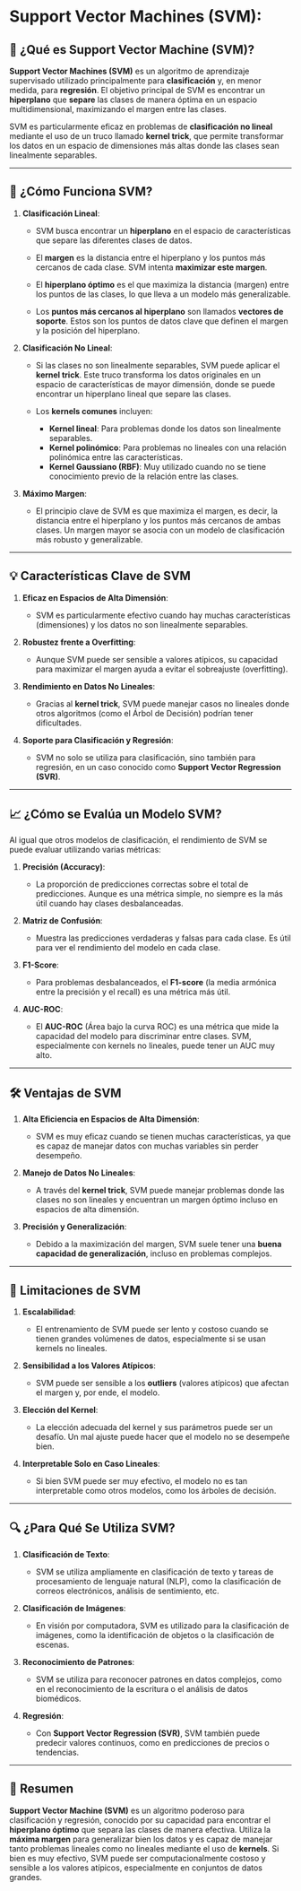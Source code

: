 #  **Support Vector Machines (SVM):**

## 📌 ¿Qué es Support Vector Machine (SVM)?

**Support Vector Machines (SVM)** es un algoritmo de aprendizaje supervisado utilizado principalmente para **clasificación** y, en menor medida, para **regresión**. El objetivo principal de SVM es encontrar un **hiperplano** que **separe** las clases de manera óptima en un espacio multidimensional, maximizando el margen entre las clases.

SVM es particularmente eficaz en problemas de **clasificación no lineal** mediante el uso de un truco llamado **kernel trick**, que permite transformar los datos en un espacio de dimensiones más altas donde las clases sean linealmente separables.

---

## 🔢 ¿Cómo Funciona SVM?

1. **Clasificación Lineal**:
   - SVM busca encontrar un **hiperplano** en el espacio de características que separe las diferentes clases de datos.
   - El **margen** es la distancia entre el hiperplano y los puntos más cercanos de cada clase. SVM intenta **maximizar este margen**.
   
   - El **hiperplano óptimo** es el que maximiza la distancia (margen) entre los puntos de las clases, lo que lleva a un modelo más generalizable.

   - Los **puntos más cercanos al hiperplano** son llamados **vectores de soporte**. Estos son los puntos de datos clave que definen el margen y la posición del hiperplano.

2. **Clasificación No Lineal**:
   - Si las clases no son linealmente separables, SVM puede aplicar el **kernel trick**. Este truco transforma los datos originales en un espacio de características de mayor dimensión, donde se puede encontrar un hiperplano lineal que separe las clases.
   
   - Los **kernels comunes** incluyen:
     - **Kernel lineal**: Para problemas donde los datos son linealmente separables.
     - **Kernel polinómico**: Para problemas no lineales con una relación polinómica entre las características.
     - **Kernel Gaussiano (RBF)**: Muy utilizado cuando no se tiene conocimiento previo de la relación entre las clases.

3. **Máximo Margen**:
   - El principio clave de SVM es que maximiza el margen, es decir, la distancia entre el hiperplano y los puntos más cercanos de ambas clases. Un margen mayor se asocia con un modelo de clasificación más robusto y generalizable.
   
---

## 💡 Características Clave de SVM

1. **Eficaz en Espacios de Alta Dimensión**: 
   - SVM es particularmente efectivo cuando hay muchas características (dimensiones) y los datos no son linealmente separables.

2. **Robustez frente a Overfitting**:
   - Aunque SVM puede ser sensible a valores atípicos, su capacidad para maximizar el margen ayuda a evitar el sobreajuste (overfitting).

3. **Rendimiento en Datos No Lineales**:
   - Gracias al **kernel trick**, SVM puede manejar casos no lineales donde otros algoritmos (como el Árbol de Decisión) podrían tener dificultades.

4. **Soporte para Clasificación y Regresión**:
   - SVM no solo se utiliza para clasificación, sino también para regresión, en un caso conocido como **Support Vector Regression (SVR)**.

---

## 📈 ¿Cómo se Evalúa un Modelo SVM?

Al igual que otros modelos de clasificación, el rendimiento de SVM se puede evaluar utilizando varias métricas:

1. **Precisión (Accuracy)**: 
   - La proporción de predicciones correctas sobre el total de predicciones. Aunque es una métrica simple, no siempre es la más útil cuando hay clases desbalanceadas.

2. **Matriz de Confusión**:
   - Muestra las predicciones verdaderas y falsas para cada clase. Es útil para ver el rendimiento del modelo en cada clase.

3. **F1-Score**:
   - Para problemas desbalanceados, el **F1-score** (la media armónica entre la precisión y el recall) es una métrica más útil.

4. **AUC-ROC**:
   - El **AUC-ROC** (Área bajo la curva ROC) es una métrica que mide la capacidad del modelo para discriminar entre clases. SVM, especialmente con kernels no lineales, puede tener un AUC muy alto.

---

## 🛠️ Ventajas de SVM

1. **Alta Eficiencia en Espacios de Alta Dimensión**:
   - SVM es muy eficaz cuando se tienen muchas características, ya que es capaz de manejar datos con muchas variables sin perder desempeño.

2. **Manejo de Datos No Lineales**:
   - A través del **kernel trick**, SVM puede manejar problemas donde las clases no son lineales y encuentran un margen óptimo incluso en espacios de alta dimensión.

3. **Precisión y Generalización**:
   - Debido a la maximización del margen, SVM suele tener una **buena capacidad de generalización**, incluso en problemas complejos.

---

## 🚧 Limitaciones de SVM

1. **Escalabilidad**:
   - El entrenamiento de SVM puede ser lento y costoso cuando se tienen grandes volúmenes de datos, especialmente si se usan kernels no lineales.

2. **Sensibilidad a los Valores Atípicos**:
   - SVM puede ser sensible a los **outliers** (valores atípicos) que afectan el margen y, por ende, el modelo.

3. **Elección del Kernel**:
   - La elección adecuada del kernel y sus parámetros puede ser un desafío. Un mal ajuste puede hacer que el modelo no se desempeñe bien.

4. **Interpretable Solo en Caso Lineales**:
   - Si bien SVM puede ser muy efectivo, el modelo no es tan interpretable como otros modelos, como los árboles de decisión.

---

## 🔍 ¿Para Qué Se Utiliza SVM?

1. **Clasificación de Texto**:
   - SVM se utiliza ampliamente en clasificación de texto y tareas de procesamiento de lenguaje natural (NLP), como la clasificación de correos electrónicos, análisis de sentimiento, etc.

2. **Clasificación de Imágenes**:
   - En visión por computadora, SVM es utilizado para la clasificación de imágenes, como la identificación de objetos o la clasificación de escenas.

3. **Reconocimiento de Patrones**:
   - SVM se utiliza para reconocer patrones en datos complejos, como en el reconocimiento de la escritura o el análisis de datos biomédicos.

4. **Regresión**:
   - Con **Support Vector Regression (SVR)**, SVM también puede predecir valores continuos, como en predicciones de precios o tendencias.

---

## 🔑 Resumen

**Support Vector Machine (SVM)** es un algoritmo poderoso para clasificación y regresión, conocido por su capacidad para encontrar el **hiperplano óptimo** que separa las clases de manera efectiva. Utiliza la **máxima margen** para generalizar bien los datos y es capaz de manejar tanto problemas lineales como no lineales mediante el uso de **kernels**. Si bien es muy efectivo, SVM puede ser computacionalmente costoso y sensible a los valores atípicos, especialmente en conjuntos de datos grandes.

